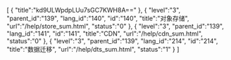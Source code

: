 [
	{
		"title":"kd9ULWpdpLUu7sGC7KWH8A=="
	},
	{
		"level":"3",
		"parent_id":"139",
		"lang_id":"140",
		"id":"140",
		"title":"对象存储",
		"url":"/help/store_sum.html",
		"status":"0"
	},
	{
		"level":"3",
		"parent_id":"139",
		"lang_id":"141",
		"id":"141",
		"title":"CDN",
		"url":"/help/cdn_sum.html",
		"status":"0"
	},
	{
		"level":"3",
		"parent_id":"139",
		"lang_id":"214",
		"id":"214",
		"title":"数据迁移",
		"url":"/help/dts_sum.html",
		"status":"1"
	}
]
